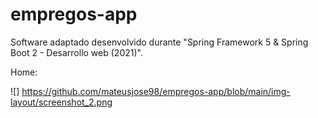 # empregos-app
Software adaptado desenvolvido durante "Spring Framework 5 &amp; Spring Boot 2 - Desarrollo web (2021)".


Home:


![] https://github.com/mateusjose98/empregos-app/blob/main/img-layout/screenshot_2.png
